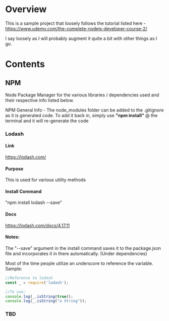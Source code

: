 
# Overview

This is a sample project that loosely follows the tutorial listed here - https://www.udemy.com/the-complete-nodejs-developer-course-2/

I say loosely as I will probably augment it quite a bit with other things as I go.

# Contents

## NPM 
	
Node Package Manager for the various libraries / dependencies used and their respective info listed below.

NPM General Info - The node_modules folder can be added to the .gitignore as it is generated code. To add it back in, simply use <b>"npm install"</b> @ the terminal and it will re-generate the code

### Lodash

#### Link 

https://lodash.com/
            
#### Purpose 

This is used for various utility methods

#### Install Command

"npm install lodash --save"

#### Docs  
https://lodash.com/docs/4.17.11

#### Notes:
The "--save" argument in the install command saves it to the package.json file and incorporates it in there automatically. (Under dependencies)

Most of the time people utilize an underscore to reference the variable. Sample:

```Javascript
//Reference to lodash
const _ = require('lodash');

//To use:
console.log(_.isString(true));
console.log(_.isString("a String"));
```


### TBD


